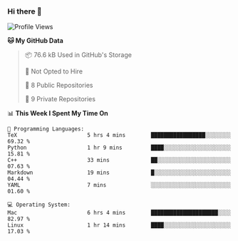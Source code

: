 ### Hi there 👋

<!--
**huayuan4396/huayuan4396** is a ✨ _special_ ✨ repository because its `README.md` (this file) appears on your GitHub profile.

Here are some ideas to get you started:

- 🔭 I’m currently working on ...
- 🌱 I’m currently learning ...
- 👯 I’m looking to collaborate on ...
- 🤔 I’m looking for help with ...
- 💬 Ask me about ...
- 📫 How to reach me: ...
- 😄 Pronouns: ...
- ⚡ Fun fact: ...
-->

<!--START_SECTION:waka-->
![Profile Views](http://img.shields.io/badge/Profile%20Views-0-blue)

**🐱 My GitHub Data** 

> 📦 76.6 kB Used in GitHub's Storage 
 > 
> 🚫 Not Opted to Hire
 > 
> 📜 8 Public Repositories 
 > 
> 🔑 9 Private Repositories 
 > 
📊 **This Week I Spent My Time On** 

```text
💬 Programming Languages: 
TeX                      5 hrs 4 mins        █████████████████░░░░░░░░   69.32 % 
Python                   1 hr 9 mins         ████░░░░░░░░░░░░░░░░░░░░░   15.81 % 
C++                      33 mins             ██░░░░░░░░░░░░░░░░░░░░░░░   07.63 % 
Markdown                 19 mins             █░░░░░░░░░░░░░░░░░░░░░░░░   04.44 % 
YAML                     7 mins              ░░░░░░░░░░░░░░░░░░░░░░░░░   01.60 % 

💻 Operating System: 
Mac                      6 hrs 4 mins        █████████████████████░░░░   82.97 % 
Linux                    1 hr 14 mins        ████░░░░░░░░░░░░░░░░░░░░░   17.03 % 
```


<!--END_SECTION:waka-->
